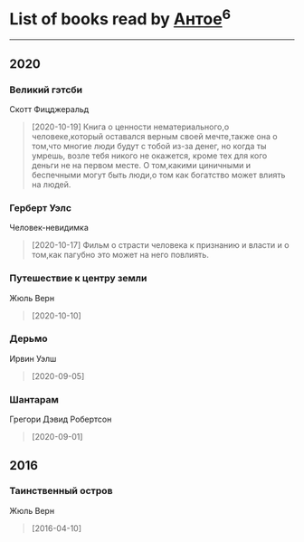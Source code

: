 # List of books read by [Антое](http://vk.com/id57776720)<sup>6</sup>
---

## 2020

### Великий гэтсби
Скотт Фицджеральд
> [2020-10-19] Книга о ценности нематериального,о человеке,который оставался верным своей мечте,также она о том,что многие люди будут с тобой из-за денег, но когда ты умрешь, возле тебя никого не окажется, кроме тех для кого деньги не на первом месте.
> О том,какими циничными и беспечными могут быть люди,о том как богатство может влиять на людей.


### Герберт Уэлс
Человек-невидимка
> [2020-10-17] Фильм о страсти человека к признанию и власти и о том,как пагубно это может на него повлиять.


### Путешествие к центру земли
Жюль Верн
> [2020-10-10] 


### Дерьмо
Ирвин Уэлш
> [2020-09-05] 


### Шантарам
Грегори Дэвид Робертсон
> [2020-09-01] 



## 2016

### Таинственный остров
Жюль Верн
> [2016-04-10] 



